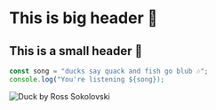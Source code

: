 # This is big header 🐤
## This is a small header 🐣

``` typescript
const song = "ducks say quack and fish go blub 🎶";
console.log("You're listening ${song});
```

![Duck by Ross Sokolovski](https://images.unsplash.com/photo-1465153690352-10c1b29577f8?q=80&w=2630&auto=format&fit=crop&ixlib=rb-4.0.3&ixid=M3wxMjA3fDB8MHxwaG90by1wYWdlfHx8fGVufDB8fHx8fA%3D%3D)
